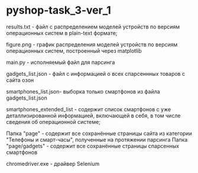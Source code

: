 # pyshop-task_3-ver_1

results.txt - файл с распределением моделей устройств по версиям операционных систем в plain-text формате;

figure.png - график распределения моделей устройств по версиям операционных систем, построенный через matplotlib

main.py - исполняемый файл для парсинга

gadgets_list.json - файл с информацией о всех спарсеннных товаров с сайта озон

smartphones_list.json- выборка только смартфонов из файла gadgets_list.json

smartphones_extended_list - содержит список смартфонов с уже деталлизированной информацией, включающей в себя, в том числе сведения об операционной системе;

Папка "page" - содержит все сохранённые страницы сайта из категории "Телефоны и смарт-часы", полученные на протяжении парсинга
Папка "page/gadgets" - содержит все сохранённые страницы спарсенных смартфонов

chromedriver.exe - драйвер Selenium
